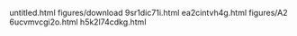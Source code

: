 untitled.html
figures/download
9sr1dic71i.html
ea2cintvh4g.html
figures/A2
6ucvmvcgi2o.html
h5k2l74cdkg.html